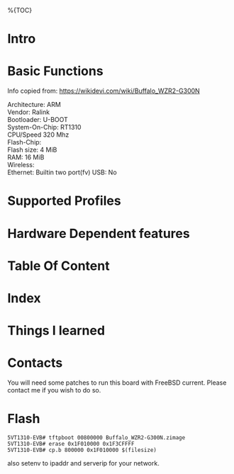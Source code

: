 
%{TOC}

# Intro


# Basic Functions

Info copied from: https://wikidevi.com/wiki/Buffalo_WZR2-G300N

Architecture: ARM  
Vendor: Ralink  
Bootloader: U-BOOT  
System-On-Chip: RT1310  
CPU/Speed 320 Mhz  
Flash-Chip:   
Flash size: 4 MiB  
RAM: 16 MiB   
Wireless:   
Ethernet: Builtin two port(fv) 
USB: No  

# Supported Profiles
# Hardware Dependent features
# Table Of Content
# Index
# Things I learned

# Contacts
You will need some patches to run this board with FreeBSD current. Please contact me if you wish to do so.

# Flash

```
5VT1310-EVB# tftpboot 00800000 Buffalo_WZR2-G300N.zimage
5VT1310-EVB# erase 0x1F010000 0x1F3CFFFF
5VT1310-EVB# cp.b 800000 0x1F010000 $(filesize)
```

also setenv to ipaddr and serverip for your network.
